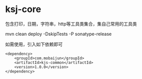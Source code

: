 # ksj-core
包含打印，日期，字符串，http等工具类集合，集自己常用的工具类

mvn clean deploy -DskipTests -P sonatype-release

如需使用，引入如下依赖即可
```
<dependency>
    <groupId>com.mobaijun</groupId>
    <artifactId>kjs-common</artifactId>
    <version>1.0.0</version>
</dependency>
```